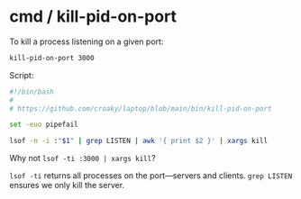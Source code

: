 # cmd / kill-pid-on-port

To kill a process listening on a given port:

```bash
kill-pid-on-port 3000
```

Script:

```bash
#!/bin/bash
#
# https://github.com/croaky/laptop/blob/main/bin/kill-pid-on-port

set -euo pipefail

lsof -n -i :"$1" | grep LISTEN | awk '{ print $2 }' | xargs kill
```

Why not `lsof -ti :3000 | xargs kill`?

`lsof -ti` returns all processes on the port—servers and clients.
`grep LISTEN` ensures we only kill the server.
